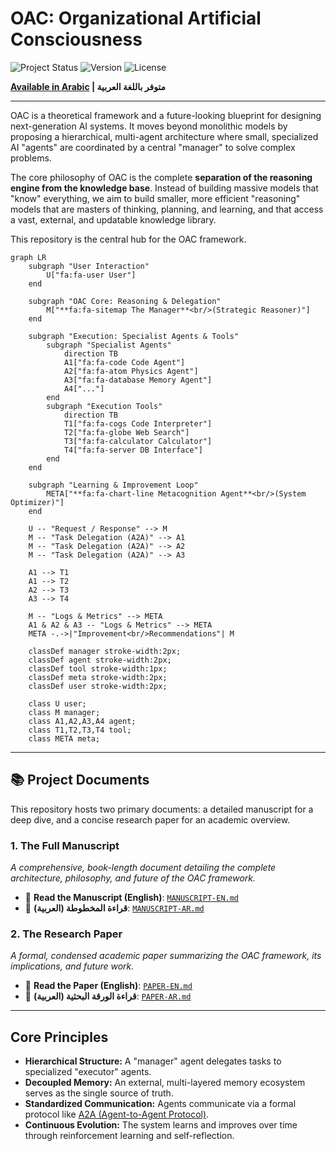 # OAC: Organizational Artificial Consciousness

![Project Status](https://img.shields.io/badge/status-conceptual-blue) ![Version](https://img.shields.io/badge/version-1.0.0-lightgrey) ![License](https://img.shields.io/badge/license-CC--BY--4.0-orange)

**[Available in Arabic](./README-AR.md) | متوفر باللغة العربية**

---

OAC is a theoretical framework and a future-looking blueprint for designing next-generation AI systems. It moves beyond monolithic models by proposing a hierarchical, multi-agent architecture where small, specialized AI "agents" are coordinated by a central "manager" to solve complex problems.

The core philosophy of OAC is the complete **separation of the reasoning engine from the knowledge base**. Instead of building massive models that "know" everything, we aim to build smaller, more efficient "reasoning" models that are masters of thinking, planning, and learning, and that access a vast, external, and updatable knowledge library.

This repository is the central hub for the OAC framework.

```mermaid
graph LR
    subgraph "User Interaction"
        U["fa:fa-user User"]
    end

    subgraph "OAC Core: Reasoning & Delegation"
        M["**fa:fa-sitemap The Manager**<br/>(Strategic Reasoner)"]
    end

    subgraph "Execution: Specialist Agents & Tools"
        subgraph "Specialist Agents"
            direction TB
            A1["fa:fa-code Code Agent"]
            A2["fa:fa-atom Physics Agent"]
            A3["fa:fa-database Memory Agent"]
            A4["..."]
        end
        subgraph "Execution Tools"
            direction TB
            T1["fa:fa-cogs Code Interpreter"]
            T2["fa:fa-globe Web Search"]
            T3["fa:fa-calculator Calculator"]
            T4["fa:fa-server DB Interface"]
        end
    end

    subgraph "Learning & Improvement Loop"
        META["**fa:fa-chart-line Metacognition Agent**<br/>(System Optimizer)"]
    end

    U -- "Request / Response" --> M
    M -- "Task Delegation (A2A)" --> A1
    M -- "Task Delegation (A2A)" --> A2
    M -- "Task Delegation (A2A)" --> A3

    A1 --> T1
    A1 --> T2
    A2 --> T3
    A3 --> T4

    M -- "Logs & Metrics" --> META
    A1 & A2 & A3 -- "Logs & Metrics" --> META
    META -.->|"Improvement<br/>Recommendations"| M

    classDef manager stroke-width:2px;
    classDef agent stroke-width:2px;
    classDef tool stroke-width:1px;
    classDef meta stroke-width:2px;
    classDef user stroke-width:2px;

    class U user;
    class M manager;
    class A1,A2,A3,A4 agent;
    class T1,T2,T3,T4 tool;
    class META meta;
```

---

## 📚 Project Documents

This repository hosts two primary documents: a detailed manuscript for a deep dive, and a concise research paper for an academic overview.

### 1. The Full Manuscript
*A comprehensive, book-length document detailing the complete architecture, philosophy, and future of the OAC framework.*

- 📖 **Read the Manuscript (English)**: [`MANUSCRIPT-EN.md`](./MANUSCRIPT-EN.md)
- 📖 **قراءة المخطوطة (العربية)**: [`MANUSCRIPT-AR.md`](./MANUSCRIPT-AR.md)


### 2. The Research Paper
*A formal, condensed academic paper summarizing the OAC framework, its implications, and future work.*

- 📄 **Read the Paper (English)**: [`PAPER-EN.md`](./PAPER-EN.md)
- 📄 **قراءة الورقة البحثية (العربية)**: [`PAPER-AR.md`](./PAPER-AR.md) 

---

## Core Principles

- **Hierarchical Structure:** A "manager" agent delegates tasks to specialized "executor" agents.
- **Decoupled Memory:** An external, multi-layered memory ecosystem serves as the single source of truth.
- **Standardized Communication:** Agents communicate via a formal protocol like [A2A (Agent-to-Agent Protocol)](https://a2a-protocol.org/latest/).
- **Continuous Evolution:** The system learns and improves over time through reinforcement learning and self-reflection.